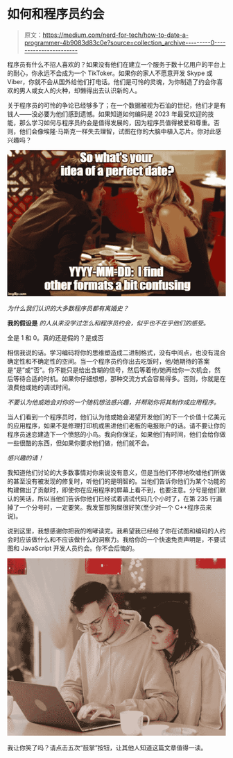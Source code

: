 # 如何和程序员约会

> 原文：<https://medium.com/nerd-for-tech/how-to-date-a-programmer-4b9083d83c0e?source=collection_archive---------0----------------------->

程序员有什么不招人喜欢的？如果没有他们在建立一个服务于数十亿用户的平台上的耐心，你永远不会成为一个 TikToker。如果你的家人不愿意开发 Skype 或 Viber，你就不会从国外给他们打电话。他们是可怜的灵魂，为你制造了约会你喜欢的男人或女人的火种，却懒得出去认识新的人。

关于程序员的可怜的争论已经够多了；在一个数据被视为石油的世纪，他们才是有钱人——没必要为他们感到遗憾。如果知道如何编码是 2023 年最受欢迎的技能，那么学习如何与程序员约会是值得发展的，因为程序员值得被爱和尊重。否则，他们会像埃隆·马斯克一样失去理智，试图在你的大脑中植入芯片。你对此感兴趣吗？

![](img/d2e3eeef4b98d5f809508d5ad82c226b.png)

*为什么我们认识的大多数程序员都有离婚史？*

**我的假设是** *的人从来没学过怎么和程序员约会，似乎也不在乎他们的感受。*

全是 1 和 0。真的还是假的？是或否

相信我说的话。学习编码将你的思维塑造成二进制格式，没有中间点，也没有混合确定性和不确定性的空间。当一个程序员约你出去吃饭时，他/她期待的答案是“是”或“否”。你不能只是给出含糊的信号，然后等着他/她再给你一次机会，然后等待合适的时机。如果你仔细想想，那种交流方式会容易得多。否则，你就是在浪费他或她的调试时间。

*不要认为他或她会对你的一个随机想法感兴趣，并帮助你将其制作成应用程序。*

当人们看到一个程序员时，他们认为他或她会渴望开发他们的下一个价值十亿美元的应用程序，如果不是修理打印机或黑进他们老板的电报账户的话。请不要让你的程序员迷恋建造下一个愤怒的小鸟。我向你保证，如果他们有时间，他们会给你做一些很酷的东西，但如果你要求他们做，他们就不会。

*感兴趣的请！*

我知道他们讨论的大多数事情对你来说没有意义，但是当他们不停地吹嘘他们所做的甚至没有被发现的修复时，听他们的是明智的。当他们告诉你他们为某个功能的构建做出了贡献时，即使你在应用程序的屏幕上看不到，也要注意。分号是他们默认的笑话，所以当他们告诉你他们已经试着调试代码几个小时了，在第 235 行漏掉了一个分号时，一定要笑。我发誓那狗屎很好笑(至少对一个 C++程序员来说)。

说到这里，我想感谢你把我的咆哮读完。我希望我已经给了你在试图和编码的人约会时应该做什么和不应该做什么的洞察力。我给你的一个快速免责声明是，不要试图和 JavaScript 开发人员约会。你不会后悔的。

![](img/660537b40914d70c2955ab7d7f0685c2.png)

我让你笑了吗？请点击五次“鼓掌”按钮，让其他人知道这篇文章值得一读。